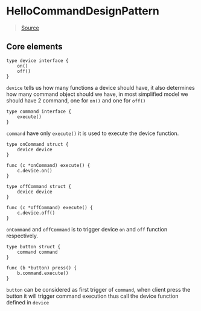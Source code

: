 # HelloCommandDesignPattern

> [Source](https://golangbyexample.com/command-design-pattern-in-golang/)

## Core elements

```
type device interface {
	on()
	off()
}
```

`device` tells us how many functions a device should have, it also determines how many command object should we have, in
most simplified model we should have 2 command, one for `on()` and one for `off()`

```
type command interface {
	execute()
}
```

`command` have only `execute()` it is used to execute the device function.

```
type onCommand struct {
	device device
}

func (c *onCommand) execute() {
	c.device.on()
}

type offCommand struct {
	device device
}

func (c *offCommand) execute() {
	c.device.off()
}

```

`onCommand` and `offCommand` is to trigger device `on` and `off` function respectively.

```
type button struct {
	command command
}

func (b *button) press() {
	b.command.execute()
}

```

`button` can be considered as first trigger of `command`, when client press the button it will trigger command execution
thus call the device function defined in `device`